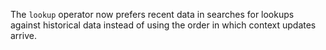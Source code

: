 The `lookup` operator now prefers recent data in searches for lookups against
historical data instead of using the order in which context updates arrive.
